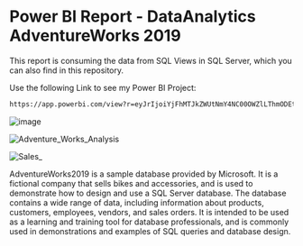 # Power BI Report - DataAnalytics AdventureWorks 2019

This report is consuming the data from SQL Views in SQL Server, which you can also find in this repository. 

Use the following Link to see my Power BI Project: 
```bash
https://app.powerbi.com/view?r=eyJrIjoiYjFhMTJkZWUtNmY4NC00OWZlLThmODEtNmRlYzE0YjQzY2IwIiwidCI6IjlhMWZhYWMyLWU5YjEtNDRiMy1hZmY2LWJmZjQ0Y2JmNjhjMiJ9

```
![image](https://user-images.githubusercontent.com/63975528/210276565-cec7c0da-83c5-4834-9061-b7c62c7658c1.png)

![Adventure_Works_Analysis](https://user-images.githubusercontent.com/63975528/207407556-2ba3e987-db6d-4ed7-94ca-b8c419352b2e.jpg)

![Sales_](https://user-images.githubusercontent.com/63975528/207457889-22c9ec33-16bf-4a6c-96ec-6c12a2594593.jpg)



AdventureWorks2019 is a sample database provided by Microsoft. It is a fictional company that sells bikes and accessories, and is used to demonstrate how to design and use a SQL Server database. The database contains a wide range of data, including information about products, customers, employees, vendors, and sales orders. It is intended to be used as a learning and training tool for database professionals, and is commonly used in demonstrations and examples of SQL queries and database design.
